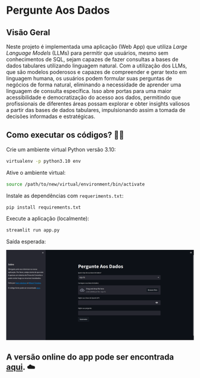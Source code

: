 # Pergunte Aos Dados
## Visão Geral
Neste projeto é implementada uma aplicação (Web App) que utiliza *Large* *Language* *Models* (LLMs) para permitir que usuários, mesmo sem conhecimentos de SQL, sejam capazes de fazer consultas a bases de dados tabulares utilizando linguagem natural. Com a utilização dos LLMs, que são modelos poderosos e capazes de compreender e gerar texto em linguagem humana, os usuários podem formular suas perguntas de negócios de forma natural, eliminando a necessidade de aprender uma linguagem de consulta específica. Isso abre portas para uma maior acessibilidade e democratização do acesso aos dados, permitindo que profissionais de diferentes áreas possam explorar e obter insights valiosos a partir das bases de dados tabulares, impulsionando assim a tomada de decisões informadas e estratégicas.

## Como executar os códigos? 👨‍💻
Crie um ambiente virtual Python versão 3.10:
```bash
virtualenv -p python3.10 env
```
Ative o ambiente virtual: 
```bash
source /path/to/new/virtual/environment/bin/activate
```
Instale as dependências com ``requeriments.txt``:
```bash
pip install requirements.txt
```
Execute a aplicação (localmente):
```bash
streamlit run app.py
```
Saída esperada:
<center><img width="800" src="images/output.png"></center>

## A versão online do app pode ser encontrada [aqui](). ☁️
